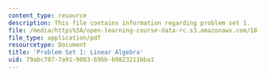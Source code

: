 ```yaml
---
content_type: resource
description: This file contains information regarding problem set 1.
file: /media/https%3A/open-learning-course-data-rc.s3.amazonaws.com/18-s096-topics-in-mathematics-with-applications-in-finance-fall-2013/79abc7077a91900369bbb9823211bba1_MIT18_S096F13_pset1.pdf
file_type: application/pdf
resourcetype: Document
title: 'Problem Set 1: Linear Algebra'
uid: 79abc707-7a91-9003-69bb-b9823211bba1
---
```


